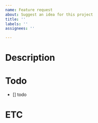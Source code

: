 ```yaml
---
name: Feature request
about: Suggest an idea for this project
title: ''
labels: ''
assignees: ''

---
```


# Description

# Todo
 - [] todo

# ETC
